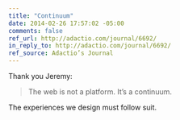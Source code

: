 ```yaml
---
title: "Continuum"
date: 2014-02-26 17:57:02 -05:00
comments: false
ref_url: http://adactio.com/journal/6692/
in_reply_to: http://adactio.com/journal/6692/
ref_source: Adactio’s Journal
---
```


Thank you Jeremy:

> The web is not a platform. It’s a continuum.

The experiences we design must follow suit.